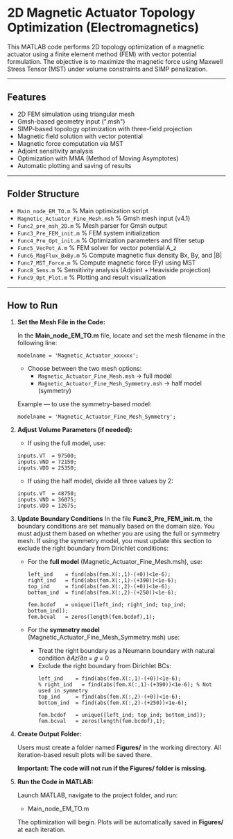# 2D Magnetic Actuator Topology Optimization (Electromagnetics)

This MATLAB code performs 2D topology optimization of a magnetic actuator using a finite element method (FEM) with vector potential formulation. The objective is to maximize the magnetic force using Maxwell Stress Tensor (MST) under volume constraints and SIMP penalization.

---

## Features

- 2D FEM simulation using triangular mesh
- Gmsh-based geometry input (".msh")
- SIMP-based topology optimization with three-field projection
- Magnetic field solution with vector potential 
- Magnetic force computation via MST
- Adjoint sensitivity analysis
- Optimization with MMA (Method of Moving Asymptotes)
- Automatic plotting and saving of results

---

## Folder Structure

- `Main_node_EM_TO.m`                  % Main optimization script
- `Magnetic_Actuator_Fine_Mesh.msh`    % Gmsh mesh input (v4.1)
- `Func2_pre_msh_2D.m`                 % Mesh parser for Gmsh output
- `Func3_Pre_FEM_init.m`               % FEM system initialization
- `Func4_Pre_Opt_init.m`               % Optimization parameters and filter setup
- `Func5_VecPot_A.m`                   % FEM solver for vector potential A_z
- `Func6_MagFlux_BxBy.m`               % Compute magnetic flux density Bx, By, and |B|
- `Func7_MST_Force.m`                  % Compute magnetic force (Fy) using MST
- `Func8_Sens.m`                       % Sensitivity analysis (Adjoint + Heaviside projection)
- `Func9_Opt_Plot.m`                   % Plotting and result visualization
---

## How to Run

1. **Set the Mesh File in the Code:**

    In the **Main_node_EM_TO.m** file, locate and set the mesh filename in the following line:
    ```
    modelname = 'Magnetic_Actuator_xxxxxx';
    ```
    
    - Choose between the two mesh options:
        - `Magnetic_Actuator_Fine_Mesh.msh`           → full model
        - `Magnetic_Actuator_Fine_Mesh_Symmetry.msh`  → half model (symmetry)
    
    Example — to use the symmetry-based model:
    ```
    modelname = 'Magnetic_Actuator_Fine_Mesh_Symmetry';
    ```

2. **Adjust Volume Parameters (if needed):**

    - If using the full model, use:
    ```
    inputs.VT  = 97500;
    inputs.VND = 72150;
    inputs.VDD = 25350;
    ```
    
    - If using the half model, divide all three values by 2:
    ```
    inputs.VT  = 48750;
    inputs.VND = 36075;
    inputs.VDD = 12675;
    ```
  
3. **Update Boundary Conditions**
In the file **Func3_Pre_FEM_init.m**, the boundary conditions are set manually based on the domain size. You must adjust them based on whether you are using the full or symmetry mesh. If using the symmetry model, you must update this section to exclude the right boundary from Dirichlet conditions:

    - For the **full model** (Magnetic_Actuator_Fine_Mesh.msh), use:
        ```
        left_ind    = find(abs(fem.X(:,1)-(+0))<1e-6);
        right_ind   = find(abs(fem.X(:,1)-(+390))<1e-6);
        top_ind     = find(abs(fem.X(:,2)-(+0))<1e-6);
        bottom_ind  = find(abs(fem.X(:,2)-(+250))<1e-6);
         
        fem.bcdof   = unique([left_ind; right_ind; top_ind; bottom_ind]);
        fem.bcval   = zeros(length(fem.bcdof),1);
        ```

    - For the **symmetry model** (Magnetic_Actuator_Fine_Mesh_Symmetry.msh) use:
      - Treat the right boundary as a Neumann boundary with natural condition ∂𝐴𝑧/∂𝑛 = 𝑔 = 0
      - Exclude the right boundary from Dirichlet BCs:
        ```     
        left_ind    = find(abs(fem.X(:,1)-(+0))<1e-6);
        % right_ind   = find(abs(fem.X(:,1)-(+390))<1e-6); % Not used in symmetry
        top_ind     = find(abs(fem.X(:,2)-(+0))<1e-6);
        bottom_ind  = find(abs(fem.X(:,2)-(+250))<1e-6);
              
        fem.bcdof   = unique([left_ind; top_ind; bottom_ind]);
        fem.bcval   = zeros(length(fem.bcdof),1);
        ```

4. **Create Output Folder:**

    Users must create a folder named **Figures/** in the working directory.
    All iteration-based result plots will be saved there.
    
    **Important: The code will not run if the Figures/ folder is missing.**

5. **Run the Code in MATLAB:**

    Launch MATLAB, navigate to the project folder, and run:
    
    - Main_node_EM_TO.m
    
    The optimization will begin. Plots will be automatically saved in **Figures/** at each iteration.
